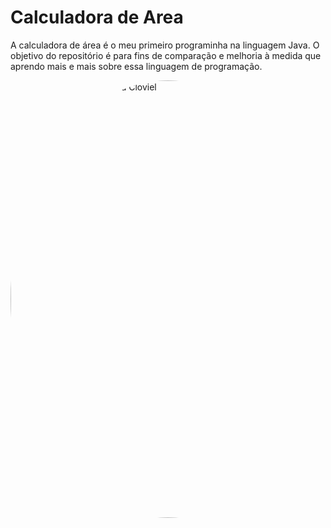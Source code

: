 # Calculadora de Area
A calculadora de área é o meu primeiro programinha na linguagem Java. O objetivo do repositório é para fins de comparação e melhoria à medida que aprendo mais e mais sobre essa linguagem de programação. 

 <img style="border-radius: 50%;" src = "https://www.oracle.com/oce/press/assets/CONT6C95347B9ECC40CF8E7272A74FD80BDE/native/rc24-java-logo.gif" width="700px;" alt="Foto de Perfil de Nargylla Cloviel"/>
</p>



